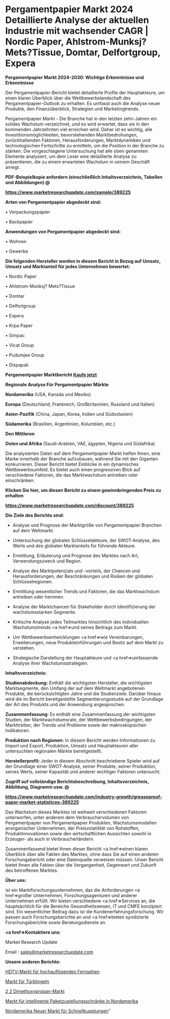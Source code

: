 # Pergamentpapier Markt 2024 Detaillierte Analyse der aktuellen Industrie mit wachsender CAGR | Nordic Paper, Ahlstrom-Munksj? Mets?Tissue, Domtar, Delfortgroup, Expera

<strong>Pergamentpapier Markt 2024-2030: Wichtige Erkenntnisse und Erkenntnisse</strong>

Der Pergamentpapier-Bericht bietet detaillierte Profile der Hauptakteure, um einen klaren Überblick über die Wettbewerbslandschaft des Pergamentpapier-Outlook zu erhalten. Es umfasst auch die Analyse neuer Produkte, den Finanzüberblick, Strategien und Marketingtrends.

Pergamentpapier Markt - Die Branche hat in den letzten zehn Jahren ein solides Wachstum verzeichnet, und es wird erwartet, dass sie in den kommenden Jahrzehnten viel erreichen wird. Daher ist es wichtig, alle Investitionsmöglichkeiten, bevorstehenden Marktbedrohungen, zurückhaltenden Faktoren, Herausforderungen, Marktdynamiken und technologischen Fortschritte zu ermitteln, um die Position in der Branche zu stärken. Die vorgeschlagene Untersuchung hat alle oben genannten Elemente analysiert, um dem Leser eine detaillierte Analyse zu präsentieren, die zu einem erwarteten Wachstum in seinem Geschäft anregt.



<strong><b>PDF-Beispielkopie anfordern (einschließlich Inhaltsverzeichnis, Tabellen und Abbildungen) @ </b></strong>

<strong><a href=https://www.marketresearchupdate.com/sample/389225>

<strong>https://www.marketresearchupdate.com/sample/389225</u></a></strong></strong>



<strong>Arten von Pergamentpapier abgedeckt sind:</strong>

• Verpackungspapier

• Backpapier



<strong>Anwendungen von Pergamentpapier abgedeckt sind:</strong>

• Wohnen

• Gewerbe



<strong>Die folgenden Hersteller werden in diesem Bericht in Bezug auf Umsatz, Umsatz und Marktanteil für jedes Unternehmen bewertet:</strong>

• Nordic Paper

• Ahlstrom-Munksj? Mets?Tissue

• Domtar

• Delfortgroup

• Expera

• Krpa Paper

• Simpac

• Vicat Group

• Pudumjee Group

• Dispapali



<strong>Pergamentpapier Marktbericht <a href=https://www.marketresearchupdate.com/buynow/389225>Kaufe jetzt</a></strong>



<strong>Regionale Analyse Für Pergamentpapier Märkte</strong>



<strong>Nordamerika</strong> (USA, Kanada und Mexiko)



<strong>Europa</strong> (Deutschland, Frankreich, Großbritannien, Russland und Italien)



<strong>Asien-Pazifik</strong> (China, Japan, Korea, Indien und Südostasien)



<strong>Südamerika</strong> (Brasilien, Argentinien, Kolumbien, etc.)



<strong>Den Mittleren</strong> 

<strong>Osten und Afrika</strong> (Saudi-Arabien, VAE, ägypten, Nigeria und Südafrika)

Die analysierten Daten auf dem Pergamentpapier Markt helfen Ihnen, eine Marke innerhalb der Branche aufzubauen, während Sie mit den Giganten konkurrieren. Dieser Bericht bietet Einblicke in ein dynamisches Wettbewerbsumfeld. Es bietet auch einen progressiven Blick auf verschiedene Faktoren, die das Marktwachstum antreiben oder einschränken.



<strong>Klicken Sie hier, um diesen Bericht zu einem gewinnbringenden Preis zu erhalten
</strong>

<strong><a href=https://www.marketresearchupdate.com/discount/389225>https://www.marketresearchupdate.com/discount/389225</b></u></strong></a>



<strong>Die Ziele des Berichts sind:</strong>

- Analyse und Prognose der Marktgröße von Pergamentpapier Branchen auf dem Weltmarkt.

- Untersuchung der globalen Schlüsselakteure, der SWOT-Analyse, des Werts und des globalen Marktanteils für führende Akteure.

- Ermittlung, Erläuterung und Prognose des Marktes nach Art, Verwendungszweck und Region.

- Analyse des Marktpotenzials und -vorteils, der Chancen und Herausforderungen, der Beschränkungen und Risiken der globalen Schlüsselregionen.

- Ermittlung wesentlicher Trends und Faktoren, die das Marktwachstum antreiben oder hemmen.

- Analyse der Marktchancen für Stakeholder durch Identifizierung der wachstumsstarken Segmente.

- Kritische Analyse jedes Teilmarktes hinsichtlich des individuellen Wachstumstrends <a href=>und</a> seines Beitrags zum Markt.

- Um Wettbewerbsentwicklungen <a href=>wie</a> Vereinbarungen, Erweiterungen, neue Produkteinführungen und Besitz auf dem Markt zu verstehen.

- Strategische Darstellung der Hauptakteure und <a href=>umfas</a>sende Analyse ihrer Wachstumsstrategien.



<strong>Inhaltsverzeichnis:</strong>



<strong>Studienabdeckung:</strong> Enthält die wichtigsten Hersteller, die wichtigsten Marktsegmente, den Umfang der auf dem Weltmarkt angebotenen Produkte, die berücksichtigten Jahre und die Studienziele. Darüber hinaus wird die im Bericht bereitgestellte Segmentierungsstudie auf der Grundlage der Art des Produkts und der Anwendung angesprochen.



<strong>Zusammenfassung:</strong> Es enthält eine Zusammenfassung der wichtigsten Studien, der Marktwachstumsrate, der Wettbewerbsbedingungen, der Markttreiber, der Trends und Probleme sowie der makroskopischen Indikatoren.



<strong>Produktion nach Regionen:</strong> In diesem Bericht werden Informationen zu Import und Export, Produktion, Umsatz und Hauptakteuren aller untersuchten regionalen Märkte bereitgestellt.



<strong>Herstellerprofil:</strong> Jeder in diesem Abschnitt beschriebene Spieler wird auf der Grundlage einer SWOT-Analyse, seiner Produkte, seiner Produktion, seines Werts, seiner Kapazität und anderer wichtiger Faktoren untersucht.



<strong><b>Zugriff auf vollständige Berichtsbeschreibung, Inhaltsverzeichnis, Abbildung, Diagramm usw. @ </b></strong>

<strong><a href=https://www.marketresearchupdate.com/industry-growth/greaseproof-paper-market-statistices-389225>https://www.marketresearchupdate.com/industry-growth/greaseproof-paper-market-statistices-389225</a></strong>

Das Wachstum dieses Marktes ist weltweit verschiedenen Faktoren unterworfen, unter anderem dem Verbrauchervolumen von Pergamentpapier von Pergamentpapier Produkten, Wachstumsmodellen anorganischer Unternehmen, der Preisvolatilität von Rohstoffen, Produktinnovationen sowie den wirtschaftlichen Aussichten sowohl in Erzeuger- als auch in Verbraucherländern.

Zusammenfassend bietet Ihnen dieser Bericht <a href=>einen</a> klaren Überblick über alle Fakten des Marktes, ohne dass Sie auf einen anderen Forschungsbericht oder eine Datenquelle verweisen müssen. Unser Bericht bietet Ihnen alle Fakten über die Vergangenheit, Gegenwart und Zukunft des betroffenen Marktes.



<strong>Über uns:</strong>

 ist ein Marktforschungsunternehmen, das die Anforderungen <a href=>großer</a> Unternehmen, Forschungsagenturen und anderer Unternehmen erfüllt. Wir bieten verschiedene <a href=>Services</a> an, die hauptsächlich für die Bereiche Gesundheitswesen, IT und CMFE konzipiert sind. Ein wesentlicher Beitrag dazu ist die Kundenerfahrungsforschung. Wir passen auch Forschungsberichte an und <a href=>bieten</a> syndizierte Forschungsberichte sowie Beratungsdienste an.



<strong><a href=>Kontaktiere uns:</a></strong>

Market Research Update

Email : sales@marketresearchupdate.com



<strong>Unsere anderen Berichte:</strong>

<a href=https://www.linkedin.com/pulse/hdtv-high-definition-television-market-size>HDTV-Markt für hochauflösendes Fernsehen</a>

<a href=https://www.linkedin.com/pulse/doorbells-market-size-trends-consumption-future>Markt für Türklingeln</a>

<a href=https://www.linkedin.com/pulse/2-2-dimethoxypropane-market-size-share-outlook-growth>2 2 Dimethoxypropan-Markt</a>

<a href=https://www.linkedin.com/pulse/north-america-smart-parcel-delivery-locker-market>Markt für intelligente Paketzustellungsschränke in Nordamerika</a>

<a href=https://www.linkedin.com/pulse/north-america-new-quick-couplings-market-demand>Nordamerika Neuer Markt für Schnellkupplungen</a>"
